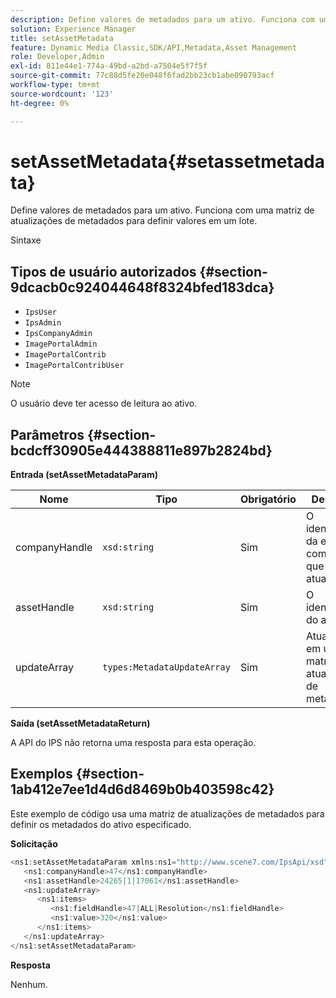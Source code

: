 ```yaml
---
description: Define valores de metadados para um ativo. Funciona com uma matriz de atualizações de metadados para definir valores em um lote.
solution: Experience Manager
title: setAssetMetadata
feature: Dynamic Media Classic,SDK/API,Metadata,Asset Management
role: Developer,Admin
exl-id: 811e44e1-774a-49bd-a2bd-a7504e5f7f5f
source-git-commit: 77c88d5fe20e048f6fad2bb23cb1abe090793acf
workflow-type: tm+mt
source-wordcount: '123'
ht-degree: 0%

---
```


# setAssetMetadata{#setassetmetadata}

Define valores de metadados para um ativo. Funciona com uma matriz de atualizações de metadados para definir valores em um lote.

Sintaxe

## Tipos de usuário autorizados {#section-9dcacb0c924044648f8324bfed183dca}

* `IpsUser`
* `IpsAdmin`
* `IpsCompanyAdmin`
* `ImagePortalAdmin`
* `ImagePortalContrib`
* `ImagePortalContribUser`

>[!NOTE]
>
>O usuário deve ter acesso de leitura ao ativo.

## Parâmetros {#section-bcdcff30905e444388811e897b2824bd}

**Entrada (setAssetMetadataParam)**

| Nome | Tipo | Obrigatório | Descrição |
|---|---|---|---|
| companyHandle | `xsd:string` | Sim | O identificador da empresa com o ativo que deseja atualizar. |
| assetHandle | `xsd:string` | Sim | O identificador do ativo. |
| updateArray | `types:MetadataUpdateArray` | Sim | Atualizações em uma matriz de atualização de metadados. |

**Saída (setAssetMetadataReturn)**

A API do IPS não retorna uma resposta para esta operação.

## Exemplos {#section-1ab412e7ee1d4d6d8469b0b403598c42}

Este exemplo de código usa uma matriz de atualizações de metadados para definir os metadados do ativo especificado.

**Solicitação**

```java
<ns1:setAssetMetadataParam xmlns:ns1="http://www.scene7.com/IpsApi/xsd">
   <ns1:companyHandle>47</ns1:companyHandle>
   <ns1:assetHandle>24265|1|17061</ns1:assetHandle>
   <ns1:updateArray>
      <ns1:items>
         <ns1:fieldHandle>47|ALL|Resolution</ns1:fieldHandle>
         <ns1:value>320</ns1:value>
      </ns1:items>
   </ns1:updateArray>
</ns1:setAssetMetadataParam>
```

**Resposta**

Nenhum.
